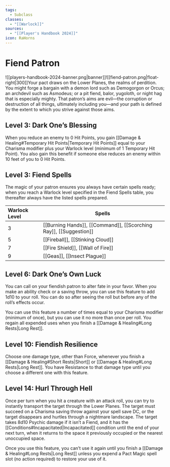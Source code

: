 ```yaml
---
tags:
  - Subclass
classes:
  - "[[Warlock]]"
sources:
  - "[[Player's Handbook 2024]]"
icon: RaHorns
---
```


# Fiend Patron

![[players-handbook-2024-banner.png|banner]]![[fiend-patron.png|float-right|300]]Your pact draws on the Lower Planes, the realms of perdition. You might forge a bargain with a demon lord such as Demogorgon or Orcus; an archdevil such as Asmodeus; or a pit fiend, balor, yugoloth, or night hag that is especially mighty. That patron’s aims are evil—the corruption or destruction of all things, ultimately including you—and your path is defined by the extent to which you strive against those aims.

## Level 3: Dark One’s Blessing

When you reduce an enemy to 0 Hit Points, you gain [[Damage & Healing#Temporary Hit Points\|Temporary Hit Points]] equal to your Charisma modifier plus your Warlock level (minimum of 1 Temporary Hit Point). You also gain this benefit if someone else reduces an enemy within 10 feet of you to 0 Hit Points.

## Level 3: Fiend Spells

The magic of your patron ensures you always have certain spells ready; when you reach a Warlock level specified in the Fiend Spells table, you thereafter always have the listed spells prepared.

| Warlock Level | Spells                                                                                                                                                                                                                                                                           |
|:------------- | -------------------------------------------------------------------------------------------------------------------------------------------------------------------------------------------------------------------------------------------------------------------------------- |
| 3             | [[Burning Hands]], [[Command]], [[Scorching Ray]], [[Suggestion]] |
| 5             | [[Fireball]], [[Stinking Cloud]]                                                                                                                                         |
| 7             | [[Fire Shield]], [[Wall of Fire]]                                                                                                                                       |
| 9             | [[Geas]], [[Insect Plague]]                                                                                                                                                   |

## Level 6: Dark One’s Own Luck

You can call on your fiendish patron to alter fate in your favor. When you make an ability check or a saving throw, you can use this feature to add 1d10 to your roll. You can do so after seeing the roll but before any of the roll’s effects occur.

You can use this feature a number of times equal to your Charisma modifier (minimum of once), but you can use it no more than once per roll. You regain all expended uses when you finish a [[Damage & Healing#Long Rests|Long Rest]].

## Level 10: Fiendish Resilience

Choose one damage type, other than Force, whenever you finish a [[Damage & Healing#Short Rests\|Short]] or [[Damage & Healing#Long Rests|Long Rest]]. You have Resistance to that damage type until you choose a different one with this feature.

## Level 14: Hurl Through Hell

Once per turn when you hit a creature with an attack roll, you can try to instantly transport the target through the Lower Planes. The target must succeed on a Charisma saving throw against your spell save DC, or the target disappears and hurtles through a nightmare landscape. The target takes 8d10 Psychic damage if it isn’t a Fiend, and it has the [[Conditions#Incapacitated\|Incapacitated]] condition until the end of your next turn, when it returns to the space it previously occupied or the nearest unoccupied space.

Once you use this feature, you can’t use it again until you finish a [[Damage & Healing#Long Rests|Long Rest]] unless you expend a Pact Magic spell slot (no action required) to restore your use of it.
